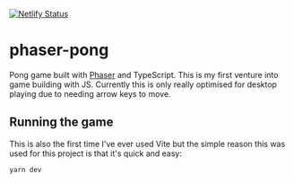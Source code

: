[![Netlify Status](https://api.netlify.com/api/v1/badges/65776948-4c20-47b7-a7fe-c91d6172bbff/deploy-status)](https://app.netlify.com/sites/jovial-bose-c22b2f/deploys)

# phaser-pong

Pong game built with [Phaser](https://phaser.io/) and TypeScript. This is my first venture into game building with JS. Currently this is only really optimised for desktop playing due to needing arrow keys to move.

## Running the game

This is also the first time I've ever used Vite but the simple reason this was used for this project is that it's quick and easy:

```
yarn dev
```
